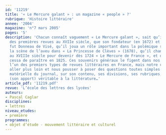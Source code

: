 ```yaml
---
id: '11219'
title: '« Le Mercure galant » : un magazine « people » ?'
rubrique: 'Histoire littéraire'
annee: '2004'
magazine: 'n°7 mars 2005'
pages: '5'
description: 'Chacun connaît vaguement « Le Mercure galant », sait qu’il fut l’une
  des premières revues au XVIIe siècle, que son fondateur (en 1672) et premier directeur
  fut Donneau de Visé, qu’il joua un rôle important dans la polémique suscitée par
  la scène de l’aveu dans « La Princesse de Clèves » (1678), qu’il changea de nom
  au XVIIIe siècle pour devenir dès 1724 « Le Mercure de France », et qu’enfin il
  cessa de paraître en 1825. Ces souvenirs généraux le figent dans nos esprits comme
  l’un des premiers types de revues littéraires en France, mais notre curiosité peut
  aller plus loin et nous pousser à poser des questions toutes simples sur la présentation
  matérielle du journal, sur son contenu, ses divisions, ses rubriques, son rapport
  (son apport) véritable à la littérature…'
article_pdf: '11219.pdf'
revue: 'L’école des lettres des lycées'
auteurs:
- Pascal Caglar
disciplines:
- lettres
niveau_etudes:
- première
programmes:
- objet d’étude - mouvement littéraire et culturel
---
```

